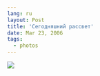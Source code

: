 ```yaml
---
lang: ru
layout: Post
title: 'Сегодняшний рассвет'
date: Mar 23, 2006
tags:
  - photos
---
```


![](/images/blog/MG-2814.jpg)

